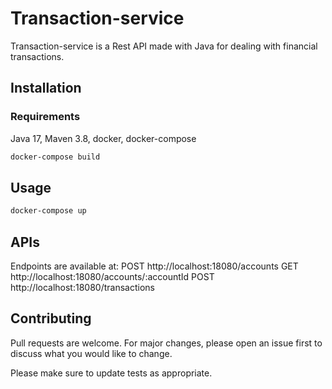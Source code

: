 # Transaction-service

Transaction-service is a Rest API made with Java for dealing with financial transactions.

## Installation

### Requirements
Java 17, Maven 3.8, docker, docker-compose

```bash
docker-compose build
```

## Usage

```bash
docker-compose up
```

## APIs
Endpoints are available at:
POST http://localhost:18080/accounts
GET http://localhost:18080/accounts/:accountId
POST http://localhost:18080/transactions

## Contributing

Pull requests are welcome. For major changes, please open an issue first
to discuss what you would like to change.

Please make sure to update tests as appropriate.